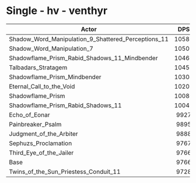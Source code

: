 # Single - hv - venthyr
| Actor | DPS | Increase |
|---|:---:|:---:|
|Shadow_Word_Manipulation_9_Shattered_Perceptions_11|10589|8.42%|
|Shadow_Word_Manipulation_7|10500|7.52%|
|Shadowflame_Prism_Rabid_Shadows_11_Mindbender|10466|7.17%|
|Talbadars_Stratagem|10459|7.10%|
|Shadowflame_Prism_Mindbender|10304|5.51%|
|Eternal_Call_to_the_Void|10203|4.47%|
|Shadowflame_Prism|10080|3.22%|
|Shadowflame_Prism_Rabid_Shadows_11|10047|2.88%|
|Echo_of_Eonar|9927|1.65%|
|Painbreaker_Psalm|9895|1.32%|
|Judgment_of_the_Arbiter|9888|1.24%|
|Sephuzs_Proclamation|9767|0.01%|
|Third_Eye_of_the_Jailer|9766|0.00%|
|Base|9766|0.00%|
|Twins_of_the_Sun_Priestess_Conduit_11|9728|-0.39%|
